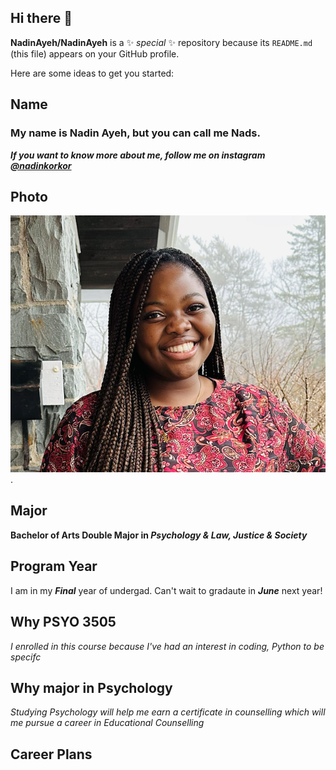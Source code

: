 ## Hi there 👋


**NadinAyeh/NadinAyeh** is a ✨ _special_ ✨ repository because its `README.md` (this file) appears on your GitHub profile.

Here are some ideas to get you started:

## Name 
### My name is Nadin Ayeh, but you can call me Nads. 
***If you want to know more about me, follow me on instagram [@nadinkorkor](https://www.instagram.com/)***
## Photo
![a picture of nadin](nadin%20picture.png). <br/>
## Major
**Bachelor of Arts Double Major in *Psychology & Law, Justice & Society***
## Program Year
I am in my ***Final*** year of undergad. Can't wait to gradaute in ***June*** next year!
## Why PSYO 3505
*I enrolled in this course because I've had an interest in coding, Python to be specifc*
## Why major in Psychology
*Studying Psychology will help me earn a certificate in counselling which will me pursue a career in Educational Counselling*
## Career Plans 
